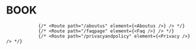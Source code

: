 # BOOK
                {/* <Route path="/aboutus" element={<Aboutus />} /> */}
                {/* <Route path="/faqpage" element={<Faq />} /> */}
                {/* <Route path="/privacyandpolicy" element={<Privacy />} /> */}